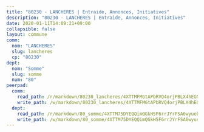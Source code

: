 ```yaml
---
title: "80230 - LANCHERES | Entraide, Annonces, Initiatives"
description: "80230 - LANCHERES | Entraide, Annonces, Initiatives"
date: 2020-01-11T14:09:21+09:00
collapsible: false
layout: commune
comm:
  nom: "LANCHERES"
  slug: lancheres
  cp: "80230"
dept:
  nom: "Somme"
  slug: somme
  num: "80"
peerpad:
  comm:
    read_path: /r/markdown/80230_lancheres/4XTTMFMGtAPbRVQ4orjPBLX4hEGNovhnFRB1ia9YgMh7gjyyn
    write_path: /w/markdown/80230_lancheres/4XTTMFMGtAPbRVQ4orjPBLX4hEGNovhnFRB1ia9YgMh7gjyyn-K3TgUoLv8KbJpeBqgkNhDqoogxGNRxgBY3afkFBEp44QyUoCyj2FfpDbiTcm8k8sqt2eh26gfKPqdZsXrp8eTu62XuvaQEoDwX8q65fJJgaYpRoWj84sa1WjVyVB4Jw27XvY6RWt
  dept:
    read_path: /r/markdown/80_somme/4XTTM75DYEQQimQGkH5F6rrJYrFSA6wyuekdgioEx7v45YjSw
    write_path: /w/markdown/80_somme/4XTTM75DYEQQimQGkH5F6rrJYrFSA6wyuekdgioEx7v45YjSw-K3TgTuB1DbUNHuFo9Fhh6JTUriPx8E5izGkmw9RSNTjUtMFPoZhqqp87szE8th3EytWSHGdhUuQUPjam8aJZh1SdH8pL3ibgUbMdNhU17kjAmSa49LMB2GjXvVwDVurE8mgce3XM
---
```


